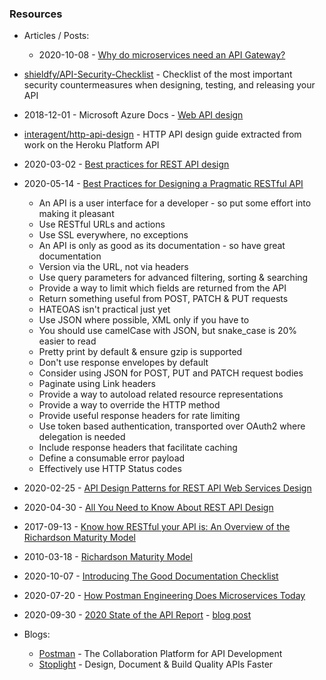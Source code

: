 
### Resources

- Articles / Posts:
    - 2020-10-08 - [Why do microservices need an API Gateway?](https://dev.to/rahul_ramfort/why-do-microservices-need-an-api-gateway-503i)

- [shieldfy/API-Security-Checklist](https://github.com/shieldfy/API-Security-Checklist) - Checklist of the most important security countermeasures when designing, testing, and releasing your API
- 2018-12-01 - Microsoft Azure Docs - [Web API design](https://docs.microsoft.com/en-us/azure/architecture/best-practices/api-design)
- [interagent/http-api-design](https://github.com/interagent/http-api-design) - HTTP API design guide extracted from work on the Heroku Platform API
- 2020-03-02 - [Best practices for REST API design](https://stackoverflow.blog/2020/03/02/best-practices-for-rest-api-design/)
- 2020-05-14 - [Best Practices for Designing a Pragmatic RESTful API](https://www.vinaysahni.com/best-practices-for-a-pragmatic-restful-api)
    - An API is a user interface for a developer - so put some effort into making it pleasant
    - Use RESTful URLs and actions
    - Use SSL everywhere, no exceptions
    - An API is only as good as its documentation - so have great documentation
    - Version via the URL, not via headers
    - Use query parameters for advanced filtering, sorting & searching
    - Provide a way to limit which fields are returned from the API
    - Return something useful from POST, PATCH & PUT requests
    - HATEOAS isn't practical just yet
    - Use JSON where possible, XML only if you have to
    - You should use camelCase with JSON, but snake_case is 20% easier to read
    - Pretty print by default & ensure gzip is supported
    - Don't use response envelopes by default
    - Consider using JSON for POST, PUT and PATCH request bodies
    - Paginate using Link headers
    - Provide a way to autoload related resource representations
    - Provide a way to override the HTTP method
    - Provide useful response headers for rate limiting
    - Use token based authentication, transported over OAuth2 where delegation is needed
    - Include response headers that facilitate caching
    - Define a consumable error payload
    - Effectively use HTTP Status codes
- 2020-02-25 - [API Design Patterns for REST API Web Services Design](https://stoplight.io/blog/api-design-patterns-for-rest-web-services/)
- 2020-04-30 - [All You Need to Know About REST API Design](https://nordicapis.com/all-you-need-to-know-about-rest-api-design/)
- 2017-09-13 - [Know how RESTful your API is: An Overview of the Richardson Maturity Model](https://developers.redhat.com/blog/2017/09/13/know-how-restful-your-api-is-an-overview-of-the-richardson-maturity-model/)
- 2010-03-18 - [Richardson Maturity Model](https://martinfowler.com/articles/richardsonMaturityModel.html)
- 2020-10-07 - [Introducing The Good Documentation Checklist](https://blog.postman.com/postman-good-documentation-checklist/)
- 2020-07-20 - [How Postman Engineering Does Microservices Today](https://blog.postman.com/postman-engineering-microservices-example/)
- 2020-09-30 - [2020 State of the API Report](https://www.postman.com/state-of-api/) - [blog post](https://blog.postman.com/announcing-2020-state-of-api-report/)


- Blogs:
    - [Postman](https://blog.postman.com/) - The Collaboration Platform for API Development
    - [Stoplight](https://stoplight.io/blog/) - Design, Document & Build Quality APIs Faster
